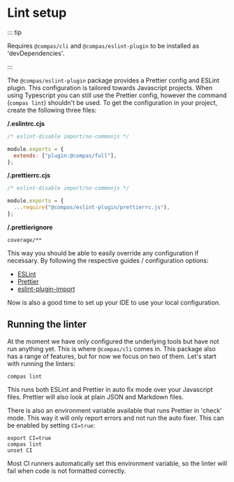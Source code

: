 # Lint setup

::: tip

Requires `@compas/cli` and `@compas/eslint-plugin` to be installed as
'devDependencies'.

:::

The `@compas/eslint-plugin` package provides a Prettier config and ESLint
plugin. This configuration is tailored towards Javascript projects. When using
Typescript you can still use the Prettier config, however the command
(`compas lint`) shouldn't be used. To get the configuration in your project,
create the following three files:

**/.eslintrc.cjs**

```js
/* eslint-disable import/no-commonjs */

module.exports = {
  extends: ["plugin:@compas/full"],
};
```

**/.prettierrc.cjs**

```js
/* eslint-disable import/no-commonjs */

module.exports = {
  ...require("@compas/eslint-plugin/prettierrc.js"),
};
```

**/.prettierignore**

```text
coverage/**
```

This way you should be able to easily override any configuration if necessary.
By following the respective guides / configuration options:

- [ESLint](https://eslint.org/docs/user-guide/configuring#configuring-rules)
- [Prettier](https://prettier.io/docs/en/options.html)
- [eslint-plugin-import](https://github.com/benmosher/eslint-plugin-import/)

Now is also a good time to set up your IDE to use your local configuration.

## Running the linter

At the moment we have only configured the underlying tools but have not run
anything yet. This is where `@compas/cli` comes in. This package also has a
range of features, but for now we focus on two of them. Let's start with running
the linters:

```shell
compas lint
```

This runs both ESLint and Prettier in auto fix mode over your Javascript files.
Prettier will also look at plain JSON and Markdown files.

There is also an environment variable available that runs Prettier in 'check'
mode. This way it will only report errors and not run the auto fixer. This can
be enabled by setting `CI=true`:

```shell
export CI=true
compas lint
unset CI
```

Most CI runners automatically set this environment variable, so the linter will
fail when code is not formatted correctly.
